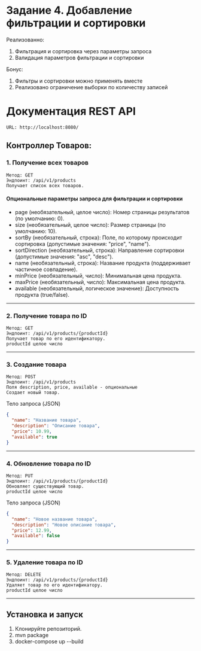 # Задание 4. Добавление фильтрации и сортировки

Реализованно:
1. Фильтрация и сортировка через параметры запроса
2. Валидация параметров фильтрации и сортировки


Бонус:
1. Фильтры и сортировки можно применять вместе
2. Реализовано ограничение выборки по количеству записей

# Документация REST API

    URL: http://localhost:8080/

## Контроллер Товаров:

### 1. Получение всех товаров

    Метод: GET
    Эндпоинт: /api/v1/products
    Получает список всех товаров.

#### Опциональные параметры запроса для фильтрации и сортировки
-    page (необязательный, целое число): Номер страницы результатов (по умолчанию: 0).
-    size (необязательный, целое число): Размер страницы (по умолчанию: 10).
-    sortBy (необязательный, строка): Поле, по которому происходит сортировка (допустимые значения: "price", "name").
-    sortDirection (необязательный, строка): Направление сортировки (допустимые значения: "asc", "desc").
-    name (необязательный, строка): Название продукта (поддерживает частичное совпадение).
-    minPrice (необязательный, число): Минимальная цена продукта.
-    maxPrice (необязательный, число): Максимальная цена продукта.
-    available (необязательный, логическое значение): Доступность продукта (true/false).

---

### 2. Получение товара по ID

    Метод: GET 
    Эндпоинт: /api/v1/products/{productId}
    Получает товар по его идентификатору.
    productId целое число

---

### 3. Создание товара

    Метод: POST 
    Эндпоинт: /api/v1/products
    Поля description, price, available - опциональные
    Создает новый товар.

Тело запроса (JSON)

```json
{
  "name": "Название товара",
  "description": "Описание товара",
  "price": 10.99,
  "available": true
}
```

---

### 4. Обновление товара по ID

    Метод: PUT 
    Эндпоинт: /api/v1/products/{productId}
    Обновляет существующий товар.
    productId целое число

Тело запроса (JSON)

```json
{
  "name": "Новое название товара",
  "description": "Новое описание товара",
  "price": 12.99,
  "available": false
}
```

---

### 5. Удаление товара по ID

    Метод: DELETE
    Эндпоинт: /api/v1/products/{productId}
    Удаляет товар по его идентификатору.
    productId целое число

---

## Установка и запуск

1. Клонируйте репозиторий.
2. mvn package   
3. docker-compose up --build

